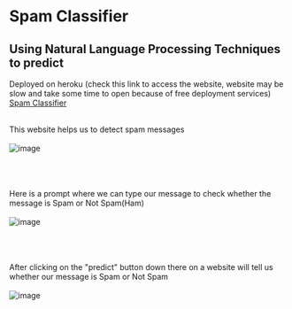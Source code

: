 # Spam Classifier
## Using Natural Language Processing Techniques to predict
Deployed on heroku (check this link to access the website, website may be slow and take some time to open because of free deployment services)
<a href="https://spamsmsdetect.herokuapp.com/" target="_blank">Spam Classifier</a>
<br></br>

This website helps us to detect spam messages
<br></br>
![image](https://user-images.githubusercontent.com/62721720/180611458-ca3790e4-e518-4186-a2c8-291fd73e5160.png)
<br></br>
<br></br>

Here is a prompt where we can type our message to check whether the message is Spam or Not Spam(Ham)
<br></br>
![image](https://user-images.githubusercontent.com/62721720/180611664-a040abb9-f5c0-4402-87d7-4c15020b2ef7.png)
<br></br>
<br></br>

After clicking on the "predict" button down there on a website will tell us whether our message is Spam or Not Spam
<br></br>
![image](https://user-images.githubusercontent.com/62721720/180611814-c8f253e0-f5fb-4888-a9a9-95b9fec3e378.png)


